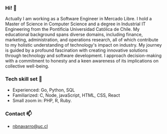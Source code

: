 ### Hi! 👋

Actually I am working as a Software Engineer in Mercado Libre. I hold a Master of Science in Computer Science and a degree in Industrial IT Engineering from the Pontificia Universidad Católica de Chile. My educational background spans diverse domains, including finance, marketing, administration, and operations research, all of which contribute to my holistic understanding of technology's impact on industry. My journey is guided by a profound fascination with creating innovative solutions through technology and software development. I approach decision-making with a commitment to honesty and a keen awareness of its implications on collective well-being.

### Tech skill set 🔧
- Experienced: Go, Python, SQL 
- Familiarized: C, Node, javaScript, HTML, CSS, React
- Small zoom in: PHP, R, Ruby.

### Contact 📫
- nbnavarro@uc.cl
<!--
**nbnavarro/nbnavarro** is a ✨ _special_ ✨ repository because its `README.md` (this file) appears on your GitHub profile.

Here are some ideas to get you started:

- 🔭 I’m currently working on ...
- 🌱 I’m currently learning ...
- 👯 I’m looking to collaborate on ...
- 🤔 I’m looking for help with ...
- 💬 Ask me about ...
- 📫 How to reach me: ...
- 😄 Pronouns: he/his
- ⚡ Fun fact: ...
-->
